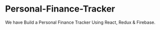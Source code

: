 # Personal-Finance-Tracker
We have Build a Personal Finance Tracker Using React, Redux &amp; Firebase.
